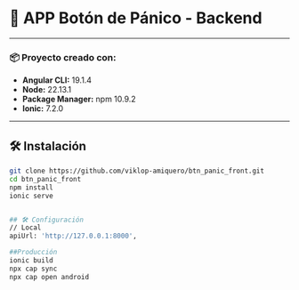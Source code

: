 # 🚨 APP Botón de Pánico - Backend

---

### 📦 Proyecto creado con:

- **Angular CLI:** 19.1.4  
- **Node:** 22.13.1  
- **Package Manager:** npm 10.9.2  
- **Ionic:** 7.2.0  

---

## 🛠️ Instalación

```bash
git clone https://github.com/viklop-amiquero/btn_panic_front.git
cd btn_panic_front
npm install
ionic serve


## 🛠️ Configuración
// Local
apiUrl: 'http://127.0.0.1:8000',

##Producción
ionic build
npx cap sync
npx cap open android

